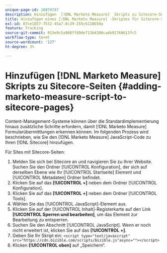 ```yaml
---
unique-page-id: 18874747
description: Hinzufügen  [!DNL Marketo Measure]  Skripts zu Sitecore-Seiten - [!DNL Marketo Measure]
title: Hinzufügen eines [!DNL Marketo Measure] -Skriptes für Sitecore-Seiten
exl-id: 87ce1857-7532-45a7-8c39-255c6118b50a
feature: Tracking
source-git-commit: 915e9c5a968ffd9de713b4308cadb91768613fc5
workflow-type: tm+mt
source-wordcount: '127'
ht-degree: 3%

---
```


# Hinzufügen [!DNL Marketo Measure] Skripts zu Sitecore-Seiten {#adding-marketo-measure-script-to-sitecore-pages}

Content-Management-Systeme können über die Standardimplementierung hinaus zusätzliche Schritte erfordern, damit [!DNL Marketo Measure] Formularübermittlungen erkennen können. Im folgenden Prozess wird beschrieben, wie Sie den [!DNL Marketo Measure] JavaScript-Code zu Ihren [!DNL Sitecore] hinzufügen.

Für Sites mit Sitecore-Seiten:

1. Melden Sie sich bei Sitecore an und navigieren Sie zu Ihrer Website. Suchen Sie den Ordner [!UICONTROL Konfiguration], der sich auf derselben Ebene wie Ihr [!UICONTROL Startseite] Element und [!UICONTROL Metadaten] Ordner befindet.
1. Klicken Sie auf das **[!UICONTROL +]** neben dem Ordner [!UICONTROL Konfiguration].
1. Klicken Sie auf das **[!UICONTROL +]** neben dem Ordner [!UICONTROL Tools].
1. Wählen Sie das [!UICONTROL JavaScript]-Element aus.
1. Klicken Sie auf der [!UICONTROL Inhalt]-Registerkarte auf den Link **[!UICONTROL Sperren und bearbeiten]**, um das Element zur Bearbeitung zu entsperren.
1. Suchen Sie den Abschnitt [!UICONTROL JavaScript]. Wenn er noch nicht erweitert ist, klicken Sie auf das **[!UICONTROL +]**.
1. Geben Sie Ihr Skript ein: `<script type="text/javascript" src="https://cdn.bizible.com/scripts/bizible.js"async=""></script>`
1. Klicken **[!UICONTROL oben]** auf „Speichern“.
